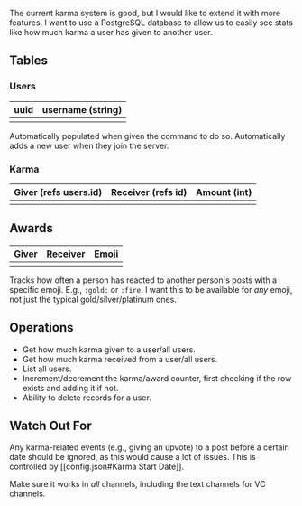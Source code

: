 The current karma system is good, but I would like to extend it with more features. I want to use a PostgreSQL database to allow us to easily see stats like how much karma a user has given to another user. 

## Tables
### Users

| uuid | username (string) |
| ---- | ----------------- |
|      |                   |
Automatically populated when given the command to do so. Automatically adds a new user when they join the server.

### Karma

| Giver (refs users.id) | Receiver (refs id) | Amount (int) |
| --------------------- | ------------------ | ------------ |
|                       |                    |              |

## Awards

| Giver | Receiver | Emoji |
| ----- | -------- | ----- |
|       |          |       |
Tracks how often a person has reacted to another person's posts with a specific emoji. E.g., `:gold:` or `:fire`. I want this to be available for *any* emoji, not just the typical gold/silver/platinum ones.


## Operations
- Get how much karma given to a user/all users.
- Get how much karma received from a user/all users.
- List all users.
- Increment/decrement the karma/award counter, first checking if the row exists and adding it if not.
- Ability to delete records for a user.

## Watch Out For
Any karma-related events (e.g., giving an upvote) to a post before a certain date should be ignored, as this would cause a lot of issues. This is controlled by [[config.json#Karma Start Date]]. 

Make sure it works in *all* channels, including the text channels for VC channels.
